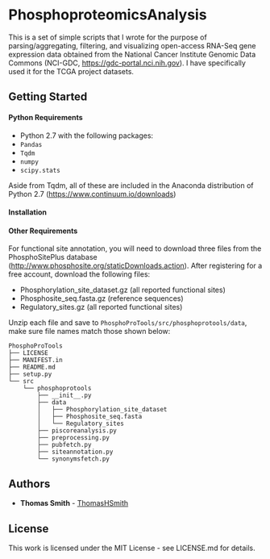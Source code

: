# PhosphoproteomicsAnalysis

This is a set of simple scripts that I wrote for the purpose of parsing/aggregating, filtering, and visualizing open-access RNA-Seq gene expression data obtained from the National Cancer Institute Genomic Data Commons (NCI-GDC, <https://gdc-portal.nci.nih.gov>).  I have specifically used it for the TCGA project datasets.

## Getting Started


#### Python Requirements
- Python 2.7 with the following packages:
- `Pandas` 
- `Tqdm`
- `numpy`
- `scipy.stats` 

Aside from Tqdm, all of these are included in the Anaconda distribution of Python 2.7 (https://www.continuum.io/downloads)

#### Installation


#### Other Requirements
 For functional site annotation, you will need to download three files from the PhosphoSitePlus database (http://www.phosphosite.org/staticDownloads.action).  After registering for a free account, download the following files:
 
 - Phosphorylation_site_dataset.gz (all reported functional sites)
 - Phosphosite_seq.fasta.gz (reference sequences)
 - Regulatory_sites.gz (all reported functional sites)

Unzip each file and  save to `PhosphoProTools/src/phosphoprotools/data`, make sure file names match those shown below:
	
	PhosphoProTools
	├── LICENSE
	├── MANIFEST.in
	├── README.md
	├── setup.py
	└── src
	    └── phosphoprotools
	        ├── __init__.py
	        ├── data
	        │   ├── Phosphorylation_site_dataset
	        │   ├── Phosphosite_seq.fasta
	        │   └── Regulatory_sites
	        ├── piscoreanalysis.py
	        ├── preprocessing.py
	        ├── pubfetch.py
	        ├── siteannotation.py
	        └── synonymsfetch.py


## Authors

* **Thomas Smith** - [ThomasHSmith](https://github.com/ThomasHSmith)


## License
This work is licensed under the MIT License - see LICENSE.md for details.
